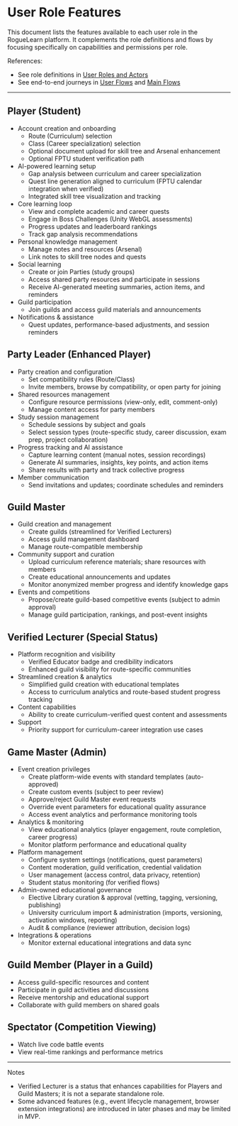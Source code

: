 # User Role Features

This document lists the features available to each user role in the RogueLearn platform. It complements the role definitions and flows by focusing specifically on capabilities and permissions per role.

References:
- See role definitions in [User Roles and Actors](./user-roles.md)
- See end-to-end journeys in [User Flows](./user-flows.md) and [Main Flows](./main-flows.md)

---

## Player (Student)
- Account creation and onboarding
  - Route (Curriculum) selection
  - Class (Career specialization) selection
  - Optional document upload for skill tree and Arsenal enhancement
  - Optional FPTU student verification path
- AI-powered learning setup
  - Gap analysis between curriculum and career specialization
  - Quest line generation aligned to curriculum (FPTU calendar integration when verified)
  - Integrated skill tree visualization and tracking
- Core learning loop
  - View and complete academic and career quests
  - Engage in Boss Challenges (Unity WebGL assessments)
  - Progress updates and leaderboard rankings
  - Track gap analysis recommendations
- Personal knowledge management
  - Manage notes and resources (Arsenal)
  - Link notes to skill tree nodes and quests
- Social learning
  - Create or join Parties (study groups)
  - Access shared party resources and participate in sessions
  - Receive AI-generated meeting summaries, action items, and reminders
- Guild participation
  - Join guilds and access guild materials and announcements
- Notifications & assistance
  - Quest updates, performance-based adjustments, and session reminders

## Party Leader (Enhanced Player)
- Party creation and configuration
  - Set compatibility rules (Route/Class)
  - Invite members, browse by compatibility, or open party for joining
- Shared resources management
  - Configure resource permissions (view-only, edit, comment-only)
  - Manage content access for party members
- Study session management
  - Schedule sessions by subject and goals
  - Select session types (route-specific study, career discussion, exam prep, project collaboration)
- Progress tracking and AI assistance
  - Capture learning content (manual notes, session recordings)
  - Generate AI summaries, insights, key points, and action items
  - Share results with party and track collective progress
- Member communication
  - Send invitations and updates; coordinate schedules and reminders

## Guild Master
- Guild creation and management
  - Create guilds (streamlined for Verified Lecturers)
  - Access guild management dashboard
  - Manage route-compatible membership
- Community support and curation
  - Upload curriculum reference materials; share resources with members
  - Create educational announcements and updates
  - Monitor anonymized member progress and identify knowledge gaps
- Events and competitions
  - Propose/create guild-based competitive events (subject to admin approval)
  - Manage guild participation, rankings, and post-event insights

## Verified Lecturer (Special Status)
- Platform recognition and visibility
  - Verified Educator badge and credibility indicators
  - Enhanced guild visibility for route-specific communities
- Streamlined creation & analytics
  - Simplified guild creation with educational templates
  - Access to curriculum analytics and route-based student progress tracking
- Content capabilities
  - Ability to create curriculum-verified quest content and assessments
- Support
  - Priority support for curriculum-career integration use cases

## Game Master (Admin)
- Event creation privileges
  - Create platform-wide events with standard templates (auto-approved)
  - Create custom events (subject to peer review)
  - Approve/reject Guild Master event requests
  - Override event parameters for educational quality assurance
  - Access event analytics and performance monitoring tools
- Analytics & monitoring
  - View educational analytics (player engagement, route completion, career progress)
  - Monitor platform performance and educational quality
- Platform management
  - Configure system settings (notifications, quest parameters)
  - Content moderation, guild verification, credential validation
  - User management (access control, data privacy, retention)
  - Student status monitoring (for verified flows)
- Admin-owned educational governance
  - Elective Library curation & approval (vetting, tagging, versioning, publishing)
  - University curriculum import & administration (imports, versioning, activation windows, reporting)
  - Audit & compliance (reviewer attribution, decision logs)
- Integrations & operations
  - Monitor external educational integrations and data sync

## Guild Member (Player in a Guild)
- Access guild-specific resources and content
- Participate in guild activities and discussions
- Receive mentorship and educational support
- Collaborate with guild members on shared goals

## Spectator (Competition Viewing)
- Watch live code battle events
- View real-time rankings and performance metrics

---

Notes
- Verified Lecturer is a status that enhances capabilities for Players and Guild Masters; it is not a separate standalone role.
- Some advanced features (e.g., event lifecycle management, browser extension integrations) are introduced in later phases and may be limited in MVP.
